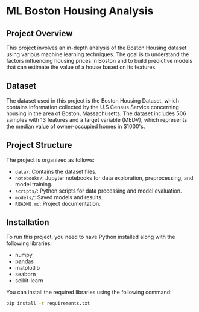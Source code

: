 # ML Boston Housing Analysis

## Project Overview
This project involves an in-depth analysis of the Boston Housing dataset using various machine learning techniques. The goal is to understand the factors influencing housing prices in Boston and to build predictive models that can estimate the value of a house based on its features.

## Dataset
The dataset used in this project is the Boston Housing Dataset, which contains information collected by the U.S Census Service concerning housing in the area of Boston, Massachusetts. The dataset includes 506 samples with 13 features and a target variable (MEDV), which represents the median value of owner-occupied homes in $1000's.

## Project Structure
The project is organized as follows:
- `data/`: Contains the dataset files.
- `notebooks/`: Jupyter notebooks for data exploration, preprocessing, and model training.
- `scripts/`: Python scripts for data processing and model evaluation.
- `models/`: Saved models and results.
- `README.md`: Project documentation.

## Installation
To run this project, you need to have Python installed along with the following libraries:
- numpy
- pandas
- matplotlib
- seaborn
- scikit-learn

You can install the required libraries using the following command:
```bash
pip install -r requirements.txt
